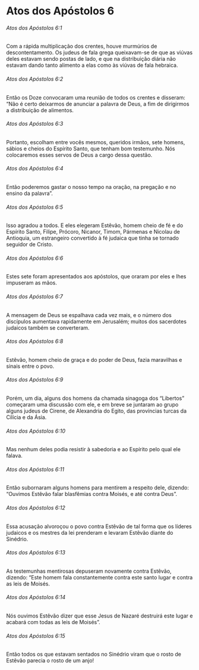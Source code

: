 # Atos dos Apóstolos 6

###### Atos dos Apóstolos 6:1

Com a rápida multiplicação dos crentes, houve murmúrios de descontentamento. Os judeus de fala grega queixavam-se de que as viúvas deles estavam sendo postas de lado, e que na distribuição diária não estavam dando tanto alimento a elas como às viúvas de fala hebraica.

###### Atos dos Apóstolos 6:2

Então os Doze convocaram uma reunião de todos os crentes e disseram: “Não é certo deixarmos de anunciar a palavra de Deus, a fim de dirigirmos a distribuição de alimentos.

###### Atos dos Apóstolos 6:3

Portanto, escolham entre vocês mesmos, queridos irmãos, sete homens, sábios e cheios do Espírito Santo, que tenham bom testemunho. Nós colocaremos esses servos de Deus a cargo dessa questão.

###### Atos dos Apóstolos 6:4

Então poderemos gastar o nosso tempo na oração, na pregação e no ensino da palavra”.

###### Atos dos Apóstolos 6:5

Isso agradou a todos. E eles elegeram Estêvão, homem cheio de fé e do Espírito Santo, Filipe, Prócoro, Nicanor, Timom, Pármenas e Nicolau de Antioquia, um estrangeiro convertido à fé judaica que tinha se tornado seguidor de Cristo.

###### Atos dos Apóstolos 6:6

Estes sete foram apresentados aos apóstolos, que oraram por eles e lhes impuseram as mãos.

###### Atos dos Apóstolos 6:7

A mensagem de Deus se espalhava cada vez mais, e o número dos discípulos aumentava rapidamente em Jerusalém; muitos dos sacerdotes judaicos também se converteram.

###### Atos dos Apóstolos 6:8

Estêvão, homem cheio de graça e do poder de Deus, fazia maravilhas e sinais entre o povo.

###### Atos dos Apóstolos 6:9

Porém, um dia, alguns dos homens da chamada sinagoga dos “Libertos” começaram uma discussão com ele, e em breve se juntaram ao grupo alguns judeus de Cirene, de Alexandria do Egito, das províncias turcas da Cilícia e da Ásia.

###### Atos dos Apóstolos 6:10

Mas nenhum deles podia resistir à sabedoria e ao Espírito pelo qual ele falava.

###### Atos dos Apóstolos 6:11

Então subornaram alguns homens para mentirem a respeito dele, dizendo: “Ouvimos Estêvão falar blasfêmias contra Moisés, e até contra Deus”.

###### Atos dos Apóstolos 6:12

Essa acusação alvoroçou o povo contra Estêvão de tal forma que os líderes judaicos e os mestres da lei prenderam e levaram Estêvão diante do Sinédrio.

###### Atos dos Apóstolos 6:13

As testemunhas mentirosas depuseram novamente contra Estêvão, dizendo: “Este homem fala constantemente contra este santo lugar e contra as leis de Moisés.

###### Atos dos Apóstolos 6:14

Nós ouvimos Estêvão dizer que esse Jesus de Nazaré destruirá este lugar e acabará com todas as leis de Moisés”.

###### Atos dos Apóstolos 6:15

Então todos os que estavam sentados no Sinédrio viram que o rosto de Estêvão parecia o rosto de um anjo!

